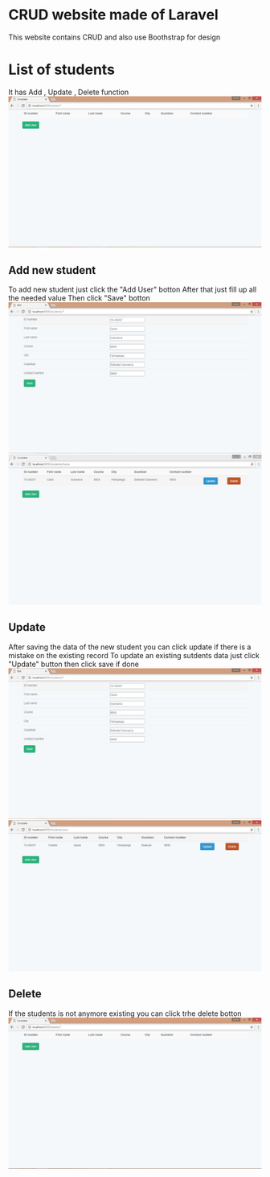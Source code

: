# CRUD website made of Laravel
  This website contains CRUD and also use Boothstrap for design
  
# List of students
 It has Add , Update , Delete function
![Home Page](https://github.com/trunks07/WAD2-Activity/blob/master/Activity%20Screen%20Shot/screen4.PNG)

## Add new student
  To add new student just click the "Add User" botton
  After that just fill up all the needed value 
  Then click "Save" botton 
![Add](https://github.com/trunks07/WAD2-Activity/blob/master/Activity%20Screen%20Shot/screen2.PNG)
![Succes Add](https://github.com/trunks07/WAD2-Activity/blob/master/Activity%20Screen%20Shot/screen1.PNG)
## Update 
  After saving the data of the new student you can click update if there is a mistake on the existing record
  To update an existing sutdents data just click "Update" button
  then click save if done  
![Edit](https://github.com/trunks07/WAD2-Activity/blob/master/Activity%20Screen%20Shot/screen2.PNG)
![Save](https://github.com/trunks07/WAD2-Activity/blob/master/Activity%20Screen%20Shot/screen3.PNG)

## Delete
  If the students is not anymore existing you can click trhe delete botton
![Delete](https://github.com/trunks07/WAD2-Activity/blob/master/Activity%20Screen%20Shot/screen4.PNG)
  
  
  
 
  

